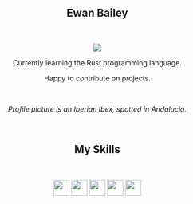 <h2 align=center>Ewan Bailey</h2>
<br>
<p align=center>
<a href="https://github.com/DenverCoder1/readme-typing-svg">
<img src="https://readme-typing-svg.demolab.com/?lines=Web%20Developer;Game%20Developer;&#x1F49C%20Learning;&width=400&height=50&center=true&pause=1000&size=22&color=597CA2" /></a>
</p>

<p align=center>Currently learning the Rust programming language.</p>
<p align=center>Happy to contribute on projects.</p>
<br>
<p align=center><i>Profile picture is an Iberian Ibex, spotted in Andalucia.</i></p>
<br>

<h2 align=center>My Skills</h2>
<br>
<p align=center>
<img height="32" width="32" src="https://cdn.simpleicons.org/javascript"/>
<img height="32" width="32" src="https://cdn.simpleicons.org/typescript"/>
<img height="32" width="32" src="https://cdn.simpleicons.org/css3"/>
<img height="32" width="32" src="https://cdn.simpleicons.org/rust/orange"/>
<img height="32" width="32" src="https://cdn.simpleicons.org/vue/#4FC08D"/>
</p>
